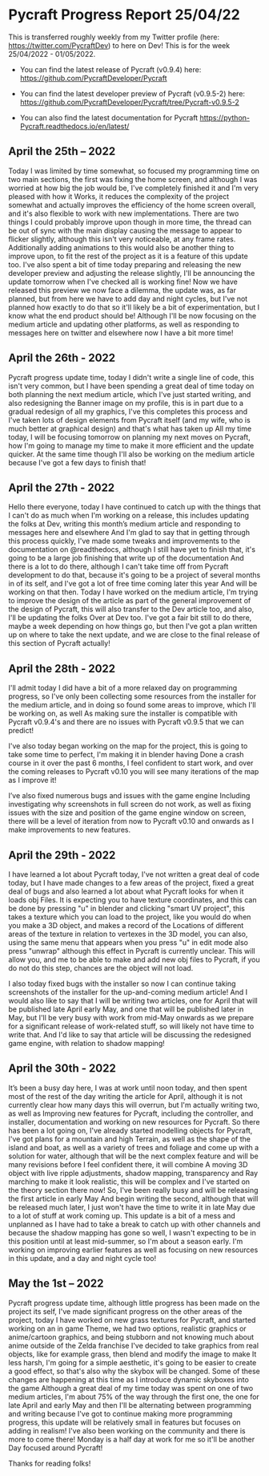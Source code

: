 # Pycraft Progress Report 25/04/22

This is transferred roughly weekly from my Twitter profile (here: https://twitter.com/PycraftDev) to here on Dev! This is for the week 25/04/2022 - 01/05/2022.

* You can find the latest release of Pycraft (v0.9.4) here: https://github.com/PycraftDeveloper/Pycraft

* You can find the latest developer preview of Pycraft (v0.9.5-2) here: https://github.com/PycraftDeveloper/Pycraft/tree/Pycraft-v0.9.5-2

* You can also find the latest documentation for Pycraft https://python-Pycraft.readthedocs.io/en/latest/

## April the 25th – 2022
Today I was limited by time somewhat, so focused my programming time on two main sections, the first was fixing the home screen, and although I was worried at how big the job would be, I've completely finished it and I'm very pleased with how it Works, it reduces the complexity of the project somewhat and actually improves the efficiency of the home screen overall, and it's also flexible to work with new implementations. There are two things I could probably improve upon though in more time, the thread can be out of sync with the main display causing the message to appear to flicker slightly, although this isn't very noticeable, at any frame rates. Additionally adding animations to this would also be another thing to improve upon, to fit the rest of the project as it is a feature of this update too. I've also spent a bit of time today preparing and releasing the new developer preview and adjusting the release slightly, I'll be announcing the update tomorrow when I've checked all is working fine! Now we have released this preview we now face a dilemma, the update was, as far planned, but from here we have to add day and night cycles, but I've not planned how exactly to do that so it'll likely be a bit of experimentation, but I know what the end product should be! Although I'll be now focusing on the medium article and updating other platforms, as well as responding to messages here on twitter and elsewhere now I have a bit more time!
## April the 26th - 2022
Pycraft progress update time, today I didn't write a single line of code, this isn't very common, but I have been spending a great deal of time today on both planning the next medium article, which I've just started writing, and also redesigning the Banner image on my profile, this is in part due to a gradual redesign of all my graphics, I've this completes this process and I've taken lots of design elements from Pycraft itself (and my wife, who is much better at graphical design) and that's what has taken up All my time today, I will be focusing tomorrow on planning my next moves on Pycraft, how I'm going to manage my time to make it more efficient and the update quicker. At the same time though I'll also be working on the medium article because I've got a few days to finish that!
## April the 27th - 2022
Hello there everyone, today I have continued to catch up with the things that I can't do as much when I'm working on a release, this includes updating the folks at Dev, writing this month’s medium article and responding to messages here and elsewhere And I'm glad to say that in getting through this process quickly, I've made some tweaks and improvements to the documentation on @readthedocs, although I still have yet to finish that, it's going to be a large job finishing that write up of the documentation And there is a lot to do there, although I can't take time off from Pycraft development to do that, because it's going to be a project of several months in of its self, and I've got a lot of free time coming later this year And will be working on that then. Today I have worked on the medium article, I'm trying to improve the design of the article as part of the general improvement of the design of Pycraft, this will also transfer to the Dev article too, and also, I'll be updating the folks Over at Dev too. I've got a fair bit still to do there, maybe a week depending on how things go, but then I've got a plan written up on where to take the next update, and we are close to the final release of this section of Pycraft actually!
## April the 28th - 2022
I'll admit today I did have a bit of a more relaxed day on programming progress, so I've only been collecting some resources from the installer for the medium article, and in doing so found some areas to improve, which I'll be working on, as well As making sure the installer is compatible with Pycraft v0.9.4's and there are no issues with Pycraft v0.9.5 that we can predict!

I've also today began working on the map for the project, this is going to take some time to perfect, I'm making it in blender having Done a crash course in it over the past 6 months, I feel confident to start work, and over the coming releases to Pycraft v0.10 you will see many iterations of the map as I improve it!

I’ve also fixed numerous bugs and issues with the game engine Including investigating why screenshots in full screen do not work, as well as fixing issues with the size and position of the game engine window on screen, there will be a level of iteration from now to Pycraft v0.10 and onwards as I make improvements to new features.
## April the 29th - 2022
I have learned a lot about Pycraft today, I've not written a great deal of code today, but I have made changes to a few areas of the project, fixed a great deal of bugs and also learned a lot about what Pycraft looks for when it loads obj Files. It is expecting you to have texture coordinates, and this can be done by pressing "u" in blender and clicking "smart UV project", this takes a texture which you can load to the project, like you would do when you make a 3D object, and makes a record of the Locations of different areas of the texture in relation to vertexes in the 3D model, you can also, using the same menu that appears when you press "u" in edit mode also press "unwrap" although this effect in Pycraft is currently unclear. This will allow you, and me to be able to make and add new obj files to Pycraft, if you do not do this step, chances are the object will not load.

I also today fixed bugs with the installer so now I can continue taking screenshots of the installer for the up-and-coming medium article! And I would also like to say that I will be writing two articles, one for April that will be published late April early May, and one that will be published later in May, but I'll be very busy with work from mid-May onwards as we prepare for a significant release of work-related stuff, so will likely not have time to write that. And I'd like to say that article will be discussing the redesigned game engine, with relation to shadow mapping!
## April the 30th - 2022
It’s been a busy day here, I was at work until noon today, and then spent most of the rest of the day writing the article for April, although it is not currently clear how many days this will overrun, but I'm actually writing two, as well as Improving new features for Pycraft, including the controller, and installer, documentation and working on new resources for Pycraft. So there has been a lot going on, I've already started modelling objects for Pycraft, I've got plans for a mountain and high Terrain, as well as the shape of the island and boat, as well as a variety of trees and foliage and come up with a solution for water, although that will be the next complex feature and will be many revisions before I feel confident there, it will combine A moving 3D object with live ripple adjustments, shadow mapping, transparency and Ray marching to make it look realistic, this will be complex and I've started on the theory section there now! So, I've been really busy and will be releasing the first article in early May And begin writing the second, although that will be released much later, I just won't have the time to write it in late May due to a lot of stuff at work coming up. This update is a bit of a mess and unplanned as I have had to take a break to catch up with other channels and because the shadow mapping has gone so well, I wasn't expecting to be in this position until at least mid-summer, so I'm about a season early. I'm working on improving earlier features as well as focusing on new resources in this update, and a day and night cycle too!
## May the 1st – 2022
Pycraft progress update time, although little progress has been made on the project its self, I've made significant progress on the other areas of the project, today I have worked on new grass textures for Pycraft, and started working on an in game Theme, we had two options, realistic graphics or anime/cartoon graphics, and being stubborn and not knowing much about anime outside of the Zelda franchise I've decided to take graphics from real objects, like for example grass, then blend and modify the image to make It less harsh, I'm going for a simple aesthetic, it's going to be easier to create a good effect, so that's also why the skybox will be changed. Some of these changes are happening at this time as I introduce dynamic skyboxes into the game Although a great deal of my time today was spent on one of two medium articles, I'm about 75% of the way through the first one, the one for late April and early May and then I'll be alternating between programming and writing because I've got to continue making more programming progress, this update will be relatively small in features but focuses on adding in realism! I've also been working on the community and there is more to come there! Monday is a half day at work for me so it'll be another Day focused around Pycraft!

Thanks for reading folks!